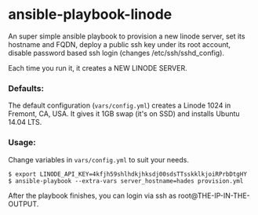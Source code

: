 # ansible-playbook-linode

An super simple ansible playbook to provision a new linode server,
set its hostname and FQDN,
deploy a public ssh key under its root account,
disable password based ssh login (changes /etc/ssh/sshd_config).

Each time you run it, it creates a NEW LINODE SERVER.

### Defaults:

The default configuration (`vars/config.yml`) creates a Linode 1024 in Fremont, CA, USA.
It gives it 1GB swap (it's on SSD) and installs Ubuntu 14.04 LTS.

### Usage:

Change variables in `vars/config.yml` to suit your needs.

```
$ export LINODE_API_KEY=4kfjh59shlhdkjhksdj00sdsTTsskklkjoiRPrbDtgHY
$ ansible-playbook --extra-vars server_hostname=hades provision.yml
```

After the playbook finishes, you can login via ssh as root@THE-IP-IN-THE-OUTPUT.
